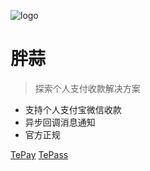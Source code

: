 ![logo](_media/icon.svg)

# 胖蒜

> 探索个人支付收款解决方案

* 支持个人支付宝微信收款
* 异步回调消息通知
* 官方正规

[TePay](https://doc.pangsuan.com/#/tepay/)
[TePass](https://doc.pangsuan.com/#/tepass/)